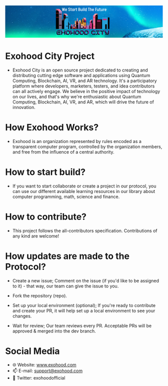 ![Title](image.png)

# Exohood City Project

- Exohood City is an open source project dedicated to creating and distributing cutting edge software and applications using Quantum Computing, Blockchain, AI, VR, and AR technology. It's a participatory platform where developers, marketers, testers, and idea contributors can all actively engage. We believe in the positive impact of technology on our lives, and that's why we're enthusiastic about Quantum Computing, Blockchain, AI, VR, and AR, which will drive the future of innovation.

# How Exohood Works?

- Exohood is an organization represented by rules encoded as a transparent computer program, controlled by the organization members, and free from the influence of a central authority.

# How to start build?

- If you want to start collaborate or create a project in our protocol, you can use our different available learning resources in our library about computer programming, math, science and finance.

# How to contribute?

- This project follows the all-contributors specification. Contributions of any kind are welcome!

# How updates are made to the Protocol?

- Create a new issue; Comment on the issue (if you'd like to be assigned to it) - that way, our team can give the issue to you.

- Fork the repository (repo).

- Set up your local environment (optional); If you're ready to contribute and create your PR, it will help set up a local environment to see your changes.

- Wait for review; Our team reviews every PR. Acceptable PRs will be approved & merged into the dev branch.

# Social Media

- 🌐 Website: www.exohood.com
- 📫 E-mail: support@exohood.com
- 🐥 Twitter: exohoodofficial

<!---
exohood/exohood is a ✨ special ✨ repository because its `README.md` (this file) appears on your GitHub profile.
You can click the Preview link to take a look at your changes.
--->
